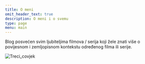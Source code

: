 ```yaml
---
title: O meni
omit_header_text: true
description: O meni i o svemu
type: page
menu: main
---
```


Blog posvećen svim ljubiteljima filmova / serija koji žele znati više o povijesnom i zemljopisnom kontekstu određenog filma ili serije.

![Treci_covjek](/images/Treci_covjek.jpg)
